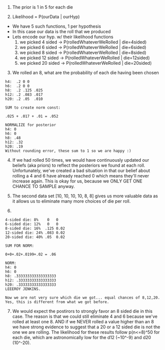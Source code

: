 1. The prior is 1 in 5 for each die

2. Likelihood = P(ourData | ourHyp)
  * We have 5 such functions, 1 per hypothesis
  * In this case our data is the roll that we produced
  * Lets encode our hyp. w/ their likelihood functions
    1. we picked 4 sided -> P(rolledWhateverWeRolled | die=4sided)
    2. we picked 6 sided -> P(rolledWhateverWeRolled | die=6sided)
    3. we picked 8 sided -> P(rolledWhateverWeRolled | die=8sided)
    4. we picked 12 sided -> P(rolledWhateverWeRolled | die=12sided)
    5. we picked 20 sided -> P(rolledWhateverWeRolled | die=20sided)
3. We rolled an 8, what are the probability of each die having been chosen

```
h4:  .2 0 0
h6:  .2 0 0
h8:  .2 .125 .025
h12: .2 .083 .017
h20: .2 .05  .010

SUM to create norm const:

.025 + .017 + .01 = .052

NORMALIZE for posterior
h4: 0
h6: 0
h8: .48
h12: .32
h20: .19
Without rounding error, these sum to 1 so we are happy :)
```

4. If we had rolled 50 times, we would have continuously updated our beliefs (aka priors) to reflect the posteriors we found at each roll. Unfortunately, we've created a bad situation in that our belief about rolling a 4 and 6 have already reached 0 which means they'll never increase again. This is okay for us, because we ONLY GET ONE CHANCE TO SAMPLE anyway.

5. The second data set [10, 10, 10, 10, 8, 8] gives us more valuable data as it allows us to eliminate many more choices of die per roll.

6.

```
4-sided die: 8%    0   0
6-sided die: 12%   0   0
8-sided die: 16%  .125 0.02
12-sided die: 24% .083 0.02
20-sided die: 40% .05  0.02

SUM FOR NORM:

0+0+.02+.0199+.02 = .06

NORM:
h4: 0
h6: 0
h8: .333333333333333333
h12: .33333333333333333
h20: .33333333333333333
LEEEROY JENKINS.

Now we are not very sure which die we got... equal chances of 8,12,20.
Yes, this is different from what we got before.  
```

7. We would expect the postirors to strongly favor an 8 sided die in this case. The reason is that we could still eliminate 4 and 6 because we've rolled at least one 8. AND if we NEVER rolled a value higher than an 8 we have strong evidence to suggest that a 20 or a 12 sided die is not the one we are rolling. The likelihood for these results follow p(n<=8)^50 for each die, which are astronomically low for the d12 (~10^-9) and d20 (10^-20). 
